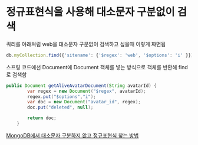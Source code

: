 # 정규표현식을 사용해 대소문자 구분없이 검색

쿼리를 아래처럼 web을 대소문자 구문없이 검색하고 싶을때 이렇게 짜면됨

```jsx
db.myCollection.find({'sitename': {'$regex': 'web', '$options': 'i' }})
```

스프링 코드에선 Document에 Document 객체를 넣는 방식으로 객체를 반환해 find로 검색함

```java
public Document getAliveAvatarDocument(String avatarId) {
        var regex = new Document("$regex", avatarId);
        regex.put("$options","i");
        var doc = new Document("avatar_id", regex);
        doc.put("deleted", null);

        return doc;
    }
```

[MongoDB에서 대소문자 구분하지 않고 정규표현식 찾는 방법](https://webisfree.com/2017-08-10/mongodb%EC%97%90%EC%84%9C-%EB%8C%80%EC%86%8C%EB%AC%B8%EC%9E%90-%EA%B5%AC%EB%B6%84%ED%95%98%EC%A7%80-%EC%95%8A%EA%B3%A0-%EC%A0%95%EA%B7%9C%ED%91%9C%ED%98%84%EC%8B%9D-%EC%B0%BE%EB%8A%94-%EB%B0%A9%EB%B2%95)
